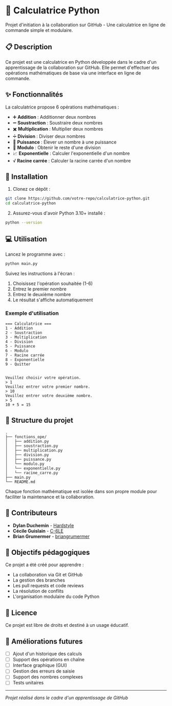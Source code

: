 # 🧮 Calculatrice Python

Projet d'initiation à la collaboration sur GitHub - Une calculatrice en ligne de commande simple et modulaire.

## 📋 Description

Ce projet est une calculatrice en Python développée dans le cadre d'un apprentissage de la collaboration sur GitHub. Elle permet d'effectuer des opérations mathématiques de base via une interface en ligne de commande.

## ✨ Fonctionnalités

La calculatrice propose 6 opérations mathématiques :

- ➕ **Addition** : Additionner deux nombres
- ➖ **Soustraction** : Soustraire deux nombres
- ✖️ **Multiplication** : Multiplier deux nombres
- ➗ **Division** : Diviser deux nombres
- 🔢 **Puissance** : Élever un nombre à une puissance
- 📐 **Modulo** : Obtenir le reste d'une division
- 📈 **Exponentielle** : Calculer l'exponentielle d'un nombre
- √ **Racine carrée** : Calculer la racine carrée d'un nombre

## 🚀 Installation

1. Clonez ce dépôt :
```bash
git clone https://github.com/votre-repo/calculatrice-python.git
cd calculatrice-python
```

2. Assurez-vous d'avoir Python 3.10+ installé :
```bash
python --version
```

## 💻 Utilisation

Lancez le programme avec :
```bash
python main.py
```

Suivez les instructions à l'écran :
1. Choisissez l'opération souhaitée (1-6)
2. Entrez le premier nombre
3. Entrez le deuxième nombre
4. Le résultat s'affiche automatiquement

### Exemple d'utilisation

```
=== Calculatrice ===
1 - Addition
2 - Soustraction
3 - Multiplication
4 - Division
5 - Puissance
6 - Modulo
7 - Racine carrée
8 - Exponentielle
9 - Quitter


Veuillez choisir votre opération.
> 1
Veuillez entrer votre premier nombre.
> 10
Veuillez entrer votre deuxième nombre.
> 5
10 + 5 = 15
```

## 📁 Structure du projet

```
.
├── fonctions_ope/
│   ├── addition.py
│   ├── soustraction.py
│   ├── multiplication.py
│   ├── division.py
│   ├── puissance.py
│   └── modulo.py
│   └── exponentielle.py
│   └── racine_carre.py
├── main.py
└── README.md
```

Chaque fonction mathématique est isolée dans son propre module pour faciliter la maintenance et la collaboration.

## 👥 Contributeurs

- **Dylan Duchemin** - [HardstyIe](https://github.com/HardstyIe)
- **Cécile Guislain** - [C-6LE](https://github.com/C-6LE)
- **Brian Grumermer** - [briangrumermer](https://github.com/briangrumermer)

## 🎯 Objectifs pédagogiques

Ce projet a été créé pour apprendre :
- La collaboration via Git et GitHub
- La gestion des branches
- Les pull requests et code reviews
- La résolution de conflits
- L'organisation modulaire du code Python

## 📝 Licence

Ce projet est libre de droits et destiné à un usage éducatif.

## 🔮 Améliorations futures

- [ ] Ajout d'un historique des calculs
- [ ] Support des opérations en chaîne
- [ ] Interface graphique (GUI)
- [ ] Gestion des erreurs de saisie
- [ ] Support des nombres complexes
- [ ] Tests unitaires

---

*Projet réalisé dans le cadre d'un apprentissage de GitHub*